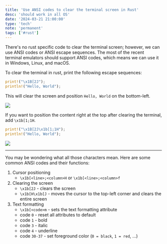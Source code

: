 ```yaml
---
title: 'Use ANSI codes to clear the terminal screen in Rust'
desc: 'should work in all OS'
date: '2024-03-21 21:00:00'
type: 'tech'
note: 'permanent'
tags: ['#rust']
---
```


There's no rust specific code to clear the terminal screen; however, we can use ANSI codes or ANSI escape sequences. The most of the recent terminal emulators should support ANSI codes, which means we can use it in Windows, Linux, and macOS.

To clear the terminal in rust, print the following escape sequences:

```rust
print!("\x1B[2J");
println!("Hello, World");
```

This will clear the screen and position `Hello, World` on the bottom-left. 

![](/images/2403211936/rust-clear-screen-bottom.webp)

If you want to position the content right at the top after clearing the terminal, add `\x1b[1;1H`.

```rust
print!("\x1B[2J\x1b[1;1H");
println!("Hello, World");
```

![](/images/2403211936/rust-clear-screen-top.webp)

---

You may be wondering what all those characters mean. Here are some common ANSI codes and their functions:

1. Cursor positioning
	- `\x1b[<line>;<column>H` or `\x1b[<line>;<column>f`
2. Clearing the screen
	- `\x1b[2J` - clears the screen
	- `\x1b[H\x1b[J` - moves the cursor to the top-left corner and clears the entire screen
3. Text formatting
	- `\x1b[<code>m` - sets the text formatting attribute
	- code `0` - reset all attributes to default
	- code `1` - bold
	- code `3` - italic
	- code `4` - underline
	- code `30-37` - set foreground color (`0 = black`, `1 = red`, ...)
